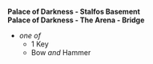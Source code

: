 ﻿**Palace of Darkness - Stalfos Basement**  
**Palace of Darkness - The Arena - Bridge**

- *one of*
  - 1 Key
  - Bow *and* Hammer
